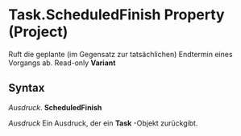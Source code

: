 
# Task.ScheduledFinish Property (Project)

Ruft die geplante (im Gegensatz zur tatsächlichen) Endtermin eines Vorgangs ab. Read-only  **Variant**


## Syntax

 _Ausdruck_. **ScheduledFinish**

 _Ausdruck_ Ein Ausdruck, der ein **Task** -Objekt zurückgibt.

